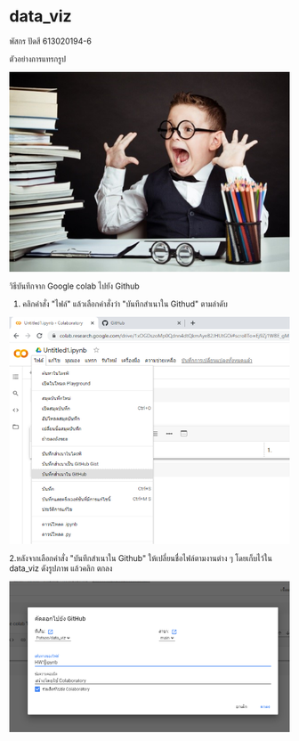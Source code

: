 # data_viz


พัสกร  ปัดสี  613020194-6



ตัวอย่างการแทรกรูป


![ๅๅๅๅๅ](ๅๅๅๅๅ.jpg)


วิธีบันทึกจาก Google colab ไปยัง Github

1. คลิกคำสั่ง "ไฟล์" แล้วเลือกคำสั่งว่า "บันทึกสำเนาใน Githud" ตามลำดับ

![ดเด](ดเด.png)

2.หลังจากเลือกคำสั่ง "บันทึกสำเนาใน Github" ให้เปลี่ยนชื่อไฟล์ตามงานต่าง ๆ โดยเก็บไว้ใน data_viz ดังรูปภาพ แล้วคลิก ตกลง
 
![123](123.png)
